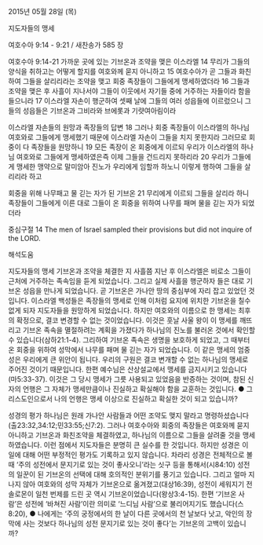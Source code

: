 2015년 05월 28일 (목)

지도자들의 맹세



여호수아 9:14 - 9:21 / 새찬송가 585 장


여호수아 9:14-21
가까운 곳에 있는 기브온과 조약을 맺은 이스라엘
14 무리가 그들의 양식을 취하고는 어떻게 할지를 여호와께 묻지 아니하고 15 여호수아가 곧 그들과 화친하여 그들을 살리리라는 조약을 맺고 회중 족장들이 그들에게 맹세하였더라 16 그들과 조약을 맺은 후 사흘이 지나서야 그들이 이웃에서 자기들 중에 거주하는 자들이라 함을 들으니라 17 이스라엘 자손이 행군하여 셋째 날에 그들의 여러 성읍들에 이르렀으니 그들의 성읍들은 기브온과 그비라와 브에롯과 기럇여아림이라 

이스라엘 자손들의 원망과 족장들의 답변
18 그러나 회중 족장들이 이스라엘의 하나님 여호와로 그들에게 맹세했기 때문에 이스라엘 자손이 그들을 치지 못한지라 그러므로 회중이 다 족장들을 원망하니 
19 모든 족장이 온 회중에게 이르되 우리가 이스라엘의 하나님 여호와로 그들에게 맹세하였은즉 이제 그들을 건드리지 못하리라 20 우리가 그들에게 맹세한 맹약으로 말미암아 진노가 우리에게 임할까 하노니 이렇게 행하여 그들을 살리리라 하고 

회중을 위해 나무패고 물 긷는 자가 된 기브온
21 무리에게 이르되 그들을 살리라 하니 족장들이 그들에게 이른 대로 그들이 온 회중을 위하여 나무를 패며 물을 긷는 자가 되었더라 

중심구절 14 The men of Israel sampled their provisions but did not inquire of the LORD.

해석도움





지도자들의 맹세 
기브온과 조약을 체결한 지 사흘쯤 지난 후 이스라엘은 비로소 그들이 근처에 거주하는 족속임을 듣게 되었습니다. 그리고 실제 사흘을 행군하자 들은 대로 기브온 성읍을 만나게 되었습니다. 곧 기브온은 가나안 땅의 중심부에 자리 잡고 있었던 것입니다. 이스라엘 백성들은 족장들의 맹세로 인해 이처럼 요지에 위치한 기브온을 칠수 없게 되자 지도자들을 원망하게 되었습니다. 하지만 여호와의 이름으로 한 맹세는 최후의 확정으로, 결코 변경할 수 없는 것이었습니다. 이것은 훗날 사울 왕이 이 맹세를 깨뜨리고 기브온 족속을 멸절하려는 계획을 가졌다가 하나님의 진노를 불러온 것에서 확인할 수 있습니다(삼하21:1-4). 그리하여 기브온 족속은 생명을 보호하게 되었고, 그 때부터 온 회중을 위하여 성막에서 나무를 패며 물 긷는 자가 되었습니다. 이 같은 맹세의 엄중성은 우리에게 큰 위안이 됩니다. 우리의 구원은 결코 변개할 수 없는 하나님의 맹세로 주어진 것이기 때문입니다. 한편 예수님은 산상설교에서 맹세를 금지시키고 있습니다(마5:33-37). 이것은 그 당시 맹세가 그릇 사용되고 있었음을 반증하는 것이며, 참된 신자의 언행은 그 자체가 맹세만큼이나 진실하고 확실해야 함을 교훈하는 것입니다.
●  그리스도인으로서 나의 언행은 맹세 이상으로 진실하고 확실한 것이 되고 있습니까? 


성경의 평가 
하나님은 원래 가나안 사람들과 어떤 조약도 맺지 말라고 명령하셨습니다(출23:32,34:12;민33:55;신7:2). 그러나 여호수아와 회중의 족장들은 여호와께 묻지 아니하고 기브온과 화친조약을 체결하였고, 하나님의 이름으로 그들을 살려줄 것을 맹세하였습니다. 이런 점에서 지도자들은 분명히 큰 실수를 한 것입니다. 하지만 성경은 이 일에 대해 어떤 부정적인 평가도 기록하고 있지 않습니다. 차라리 성경은 전체적으로 볼 때 ‘주의 성전에서 문지기로 있는 것이 좋사오니’라는 싯구 등을 통해서(시84:10) 성전의 일꾼이 된 기브온의 선택에 대해 호의적인 분위기를 풍기고 있습니다. 그리고 얼마 지나지 않아 여호와의 성막 자체가 기브온으로 옮겨졌고(대상16:39), 성전이 세워지기 전 솔로몬이 일천 번제를 드린 곳 역시 기브온이었습니다(왕상3:4-15). 한편 ‘기브온 사람’은 성전에 ‘바쳐진 사람’이란 의미로 ‘느디님 사람’으로 불리어지기도 했습니다(스8:20), 
●  나에게는 ‘주의 궁정에서의 한 날이 다른 곳에서의 천 날보다 낫고, 악인의 장막에 사는 것보다 하나님의 성전 문지기로 있는 것이 좋다’는 기브온의 고백이 있습니까?